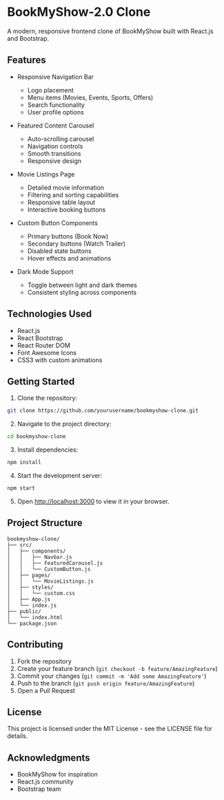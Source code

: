 # BookMyShow-2.0 Clone

A modern, responsive frontend clone of BookMyShow built with React.js and Bootstrap.

## Features

- Responsive Navigation Bar
  - Logo placement
  - Menu items (Movies, Events, Sports, Offers)
  - Search functionality
  - User profile options

- Featured Content Carousel
  - Auto-scrolling carousel
  - Navigation controls
  - Smooth transitions
  - Responsive design

- Movie Listings Page
  - Detailed movie information
  - Filtering and sorting capabilities
  - Responsive table layout
  - Interactive booking buttons

- Custom Button Components
  - Primary buttons (Book Now)
  - Secondary buttons (Watch Trailer)
  - Disabled state buttons
  - Hover effects and animations

- Dark Mode Support
  - Toggle between light and dark themes
  - Consistent styling across components

## Technologies Used

- React.js
- React Bootstrap
- React Router DOM
- Font Awesome Icons
- CSS3 with custom animations

## Getting Started

1. Clone the repository:
```bash
git clone https://github.com/yourusername/bookmyshow-clone.git
```

2. Navigate to the project directory:
```bash
cd bookmyshow-clone
```

3. Install dependencies:
```bash
npm install
```

4. Start the development server:
```bash
npm start
```

5. Open [http://localhost:3000](http://localhost:3000) to view it in your browser.

## Project Structure

```
bookmyshow-clone/
├── src/
│   ├── components/
│   │   ├── Navbar.js
│   │   ├── FeaturedCarousel.js
│   │   └── CustomButton.js
│   ├── pages/
│   │   └── MovieListings.js
│   ├── styles/
│   │   └── custom.css
│   ├── App.js
│   └── index.js
├── public/
│   └── index.html
└── package.json
```

## Contributing

1. Fork the repository
2. Create your feature branch (`git checkout -b feature/AmazingFeature`)
3. Commit your changes (`git commit -m 'Add some AmazingFeature'`)
4. Push to the branch (`git push origin feature/AmazingFeature`)
5. Open a Pull Request

## License

This project is licensed under the MIT License - see the LICENSE file for details.

## Acknowledgments

- BookMyShow for inspiration
- React.js community
- Bootstrap team
